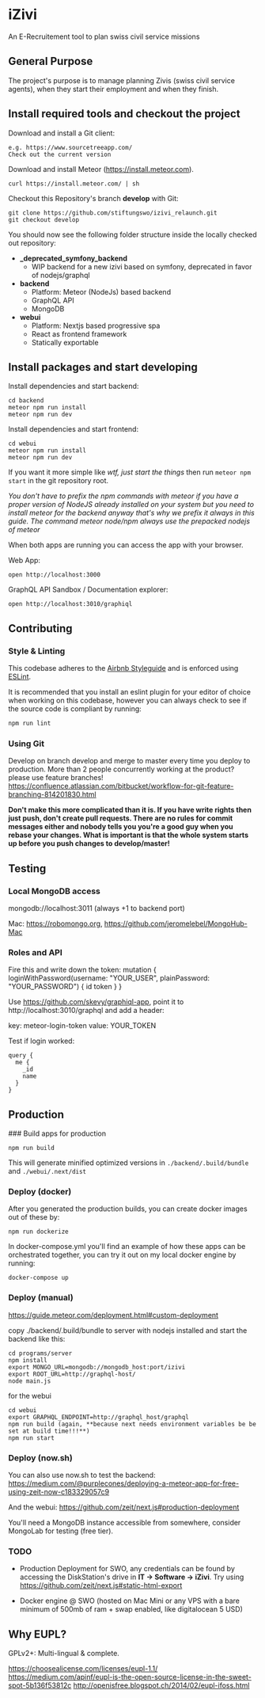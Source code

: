 # iZivi

An E-Recruitement tool to plan swiss civil service missions

## General Purpose

The project's purpose is to manage planning Zivis (swiss civil service agents), when they start their employment and when they finish.

## Install required tools and checkout the project

Download and install a Git client:

    e.g. https://www.sourcetreeapp.com/
    Check out the current version

Download and install Meteor (https://install.meteor.com).

    curl https://install.meteor.com/ | sh

Checkout this Repository's branch **develop** with Git:

    git clone https://github.com/stiftungswo/izivi_relaunch.git
    git checkout develop

You should now see the following folder structure inside the locally checked out repository:

- **_deprecated_symfony_backend**
  - WIP backend for a new izivi based on symfony, deprecated in favor of nodejs/graphql
- **backend**
  - Platform: Meteor (NodeJs) based backend
  - GraphQL API
  - MongoDB
- **webui**
  - Platform: Nextjs based progressive spa
  - React as frontend framework
  - Statically exportable

## Install packages and start developing

Install dependencies and start backend:

    cd backend
    meteor npm run install
    meteor npm run dev

Install dependencies and start frontend:

    cd webui
    meteor npm run install
    meteor npm run dev

If you want it more simple like *wtf, just start the things* then run ``meteor npm start`` in the git repository root.

*You don't have to prefix the npm commands with meteor if you have a proper version of NodeJS already installed on your system but you need to install meteor for the backend anyway that's why we prefix it always in this guide. The command meteor node/npm always use the prepacked nodejs of meteor*

When both apps are running you can access the app with your browser.

Web App:

    open http://localhost:3000

GraphQL API Sandbox / Documentation explorer:

    open http://localhost:3010/graphiql

## Contributing

### Style & Linting

This codebase adheres to the [Airbnb Styleguide](https://github.com/airbnb/javascript) and is
enforced using [ESLint](http://eslint.org/).

It is recommended that you install an eslint plugin for your editor of choice when working on this codebase, however you can always check to see if the source code is compliant by running:

```bash
npm run lint
```

### Using Git

Develop on branch develop and merge to master every time you deploy to production.
More than 2 people concurrently working at the product? please use feature branches!
https://confluence.atlassian.com/bitbucket/workflow-for-git-feature-branching-814201830.html

**Don't make this more complicated than it is. If you have write rights then just push, don't create pull requests. There are no rules for commit messages either and nobody tells you you're a good guy when you rebase your changes. What is important is that the whole system starts up before you push changes to develop/master!**

## Testing

### Local MongoDB access

mongodb://localhost:3011 (always +1 to backend port)

Mac: https://robomongo.org, https://github.com/jeromelebel/MongoHub-Mac

### Roles and API
Fire this and write down the token:
    mutation {
      loginWithPassword(username: "YOUR_USER", plainPassword: "YOUR_PASSWORD") {
        id
        token
      }
    }

Use https://github.com/skevy/graphiql-app, point it to http://localhost:3010/graphql and add a header:

key: meteor-login-token
value: YOUR_TOKEN

Test if login worked:

```
query {
  me {
    _id
    name
  }
}
```


## Production

### Build apps for production

    npm run build

This will generate minified optimized versions in ``./backend/.build/bundle`` and ``./webui/.next/dist``


### Deploy (docker)

After you generated the production builds, you can create docker images out of these by:

    npm run dockerize

In docker-compose.yml you'll find an example of how these apps can be orchestrated together, you can try it out on my local docker engine by running:

    docker-compose up


### Deploy (manual)

https://guide.meteor.com/deployment.html#custom-deployment

copy ./backend/.build/bundle to server with nodejs installed and start the backend like this:

    cd programs/server
    npm install
    export MONGO_URL=mongodb://mongodb_host:port/izivi
    export ROOT_URL=http://graphql-host/
    node main.js


for the webui

    cd webui
    export GRAPHQL_ENDPOINT=http://graphql_host/graphql
    npm run build (again, **because next needs environment variables be be set at build time!!!**)
    npm run start

### Deploy (now.sh)

You can also use now.sh to test the backend: https://medium.com/@purplecones/deploying-a-meteor-app-for-free-using-zeit-now-c183329057c9

And the webui: https://github.com/zeit/next.js#production-deployment

You'll need a MongoDB instance accessible from somewhere, consider MongoLab for testing (free tier).

### TODO

- Production Deployment for SWO, any credentials can be found by accessing the DiskStation's drive in  **IT -> Software -> iZivi**. Try using https://github.com/zeit/next.js#static-html-export

- Docker engine @ SWO (hosted on Mac Mini or any VPS with a bare minimum of 500mb of ram + swap enabled, like digitalocean 5 USD)

## Why EUPL?

GPLv2+: Multi-lingual & complete.

https://choosealicense.com/licenses/eupl-1.1/
https://medium.com/apinf/eupl-is-the-open-source-license-in-the-sweet-spot-5b136f53812c
http://openisfree.blogspot.ch/2014/02/eupl-ifoss.html
